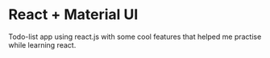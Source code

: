 # React + Material UI

Todo-list app using react.js with some cool features that helped me practise while learning react.

